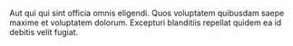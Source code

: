 Aut qui qui sint officia omnis eligendi. Quos voluptatem quibusdam saepe maxime et voluptatem dolorum. Excepturi blanditiis repellat quidem ea id debitis velit fugiat.